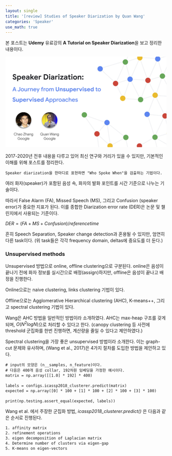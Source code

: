 ```yaml
---
layout: single
title: '[review] Studies of Speaker Diarization by Quan Wang'
categories: 'Speaker'
use_math: true
---
```


본 포스트는 **Udemy** 유료강의 **A Tutorial on Speaker Diarization**을 보고 정리한 내용이다.

![slide](../assets/images/2024-11-20-SD_slide1.jpg)

2017-2020년 전후 내용을 다루고 있어 최신 연구와 거리가 있을 수 있지만, 기본적인 이해를 위해 포스트를 정리한다.

```Speaker diarization을 한마디로 표현하면 "Who Spoke When"을 검출하는 기법이다.```

여러 화자(speaker)가 포함된 음성 속, 화자의 발화 포인트를 시간 기준으로 나누는 기술이다.

따라서 False Alarm (FA), Missed Speech (MS), 그리고 Confusion (speaker error)가 중요한 지표가 된다. 이를 종합한 Diarization error rate (DER)은 논문 및 챌린지에서 사용되는 기준이다.

$DER = (FA + MS + Confusion) / reference time$

흔히 Speech Separation, Speaker change detection과 혼용될 수 있지만, 엄연히 다른 task이다. (위 task들은 각각 frequency domain, deltas에 중요도를 더 둔다.)

### Unsupervised methods

Unsupervised 방법으로 online, offline clustering으로 구분된다. online은 음성이 끝나기 전에 화자 정보를 실시간으로 배정(assign)하지만, offline은 음성이 끝나고 배정을 진행한다.

Online으로는 naive clustering, links clustering 기법이 있다.

Offline으로는 Agglomerative Hierarchical clustering (AHC), K-means++, 그리고 spectral clustering 기법이 있다.

Wang은 AHC 방법을 일반적인 방법이라 소개하였다. AHC는 max-heap 구조를 갖게 되며, $O(N^2logN)$으로 처리할 수 있다고 한다. (canopy clustering 등 사전에 threshold 군집화를 한번 진행하면, 계산량을 줄일 수 있다고 제안하였다.)

Spectral clustering을 가장 좋은 unsupervised 방법이라 소개한다. 이는 graph-cut 문제와 유사하며, (Wang et al., 2017)은 4가지 절차를 도입한 방법을 제안하고 있다.

```
# input의 모양은 (n__samples, n_feature)이다. 
# 다음은 400개 음성 collar, 192차원 임베딩을 가정한 예시이다.
matrix = np.array([[1.0] * 192] * 400)

labels = configs.icassp2018_clusterer.predict(matrix)
expected = np.array([0] * 100 + [1] * 100 + [2] * 100 + [3] * 100)

print(np.testing.assert_equal(expected, labels))
```

Wang et al. 에서 주장한 군집화 방법, *icassp2018_clusterer.predict()* 은 다음과 같은 순서로 진행된다.

```
1. affinity matrix
2. refinement operations
3. eigen decomposition of Laplacian matrix
4. Determine number of clusters via eigen-gap
5. K-means on eigen-vectors
```
